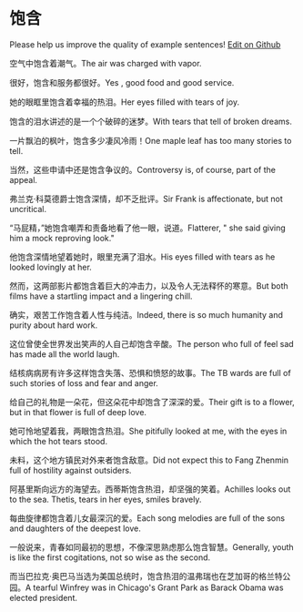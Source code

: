 # 饱含

Please help us improve the quality of example sentences! [Edit on Github](https://github.com/jiyushe/jiyu-example-sentence-source/blob/main/chinese/baohan.md)

<p><span class="chinese">空气中饱含着潮气。</span><span class="english">The air was charged with vapor.</span></p>

<p><span class="chinese">很好，饱含和服务都很好。</span><span class="english">Yes , good food and good service.</span></p>

<p><span class="chinese">她的眼眶里饱含着幸福的热泪。</span><span class="english">Her eyes filled with tears of joy.</span></p>

<p><span class="chinese">饱含的泪水讲述的是一个个破碎的迷梦。</span><span class="english">With tears that tell of broken dreams.</span></p>

<p><span class="chinese">一片飘泊的枫叶，饱含多少凄风冷雨！</span><span class="english">One maple leaf has too many stories to tell.</span></p>

<p><span class="chinese">当然，这些申请中还是饱含争议的。</span><span class="english">Controversy is, of course, part of the appeal.</span></p>

<p><span class="chinese">弗兰克·科莫德爵士饱含深情，却不乏批评。</span><span class="english">Sir Frank is affectionate, but not uncritical.</span></p>

<p><span class="chinese">“马屁精，”她饱含嘲弄和责备地看了他一眼，说道。</span><span class="english">Flatterer, " she said giving him a mock reproving look."</span></p>

<p><span class="chinese">他饱含深情地望着她时，眼里充满了泪水。</span><span class="english">His eyes filled with tears as he looked lovingly at her.</span></p>

<p><span class="chinese">然而，这两部影片都饱含着巨大的冲击力，以及令人无法释怀的寒意。</span><span class="english">But both films have a startling impact and a lingering chill.</span></p>

<p><span class="chinese">确实，艰苦工作饱含着人性与纯洁。</span><span class="english">Indeed, there is so much humanity and purity about hard work.</span></p>

<p><span class="chinese">这位曾使全世界发出笑声的人自己却饱含辛酸。</span><span class="english">The person who full of feel sad has made all the world laugh.</span></p>

<p><span class="chinese">结核病病房有许多这样饱含失落、恐惧和愤怒的故事。</span><span class="english">The TB wards are full of such stories of loss and fear and anger.</span></p>

<p><span class="chinese">给自己的礼物是一朵花，但这朵花中却饱含了深深的爱。</span><span class="english">Their gift is to a flower, but in that flower is full of deep love.</span></p>

<p><span class="chinese">她可怜地望着我，两眼饱含热泪。</span><span class="english">She pitifully looked at me, with the eyes in which the hot tears stood.</span></p>

<p><span class="chinese">未料，这个地方镇民对外来者饱含敌意。</span><span class="english">Did not expect this to Fang Zhenmin full of hostility against outsiders.</span></p>

<p><span class="chinese">阿基里斯向远方的海望去。西蒂斯饱含热泪，却坚强的笑着。</span><span class="english">Achilles looks out to the sea. Thetis, tears in her eyes, smiles bravely.</span></p>

<p><span class="chinese">每曲旋律都饱含着儿女最深沉的爱。</span><span class="english">Each song melodies are full of the sons and daughters of the deepest love.</span></p>

<p><span class="chinese">一般说来，青春如同最初的思想，不像深思熟虑那么饱含智慧。</span><span class="english">Generally, youth is like the first cogitations, not so wise as the second.</span></p>

<p><span class="chinese">而当巴拉克·奥巴马当选为美国总统时，饱含热泪的温弗瑞也在芝加哥的格兰特公园。</span><span class="english">A tearful Winfrey was in Chicago's Grant Park as Barack Obama was elected president.</span></p>

